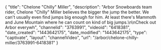 {
    "title": "Chelone \"Chilly\" Miller",
    "description": "Arbor Snowboards team rider, Chelone \"Chilly\" Miller believes the bigger the jump the better. We can't usually even find jumps big enough for him. At least there's Mammoth and June Mountain where he can count on kind of big jumps.\n\nCheck out Arbor everywh",
    "channelid": "3763991",
    "videoid": "6418381",
    "date_created": "1443642175",
    "date_modified": "1443642175",
    "type": "captivate",
    "layout": "channelVideo",
    "url": "\/arbor\/chelone-chilly-miller\/3763991-6418381"
}